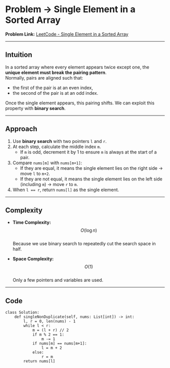 # Problem -> Single Element in a Sorted Array

**Problem Link:** [LeetCode - Single Element in a Sorted Array](https://leetcode.com/problems/single-element-in-a-sorted-array/)

---

## Intuition

In a sorted array where every element appears twice except one, the **unique element must break the pairing pattern**.  
Normally, pairs are aligned such that:

- the first of the pair is at an even index,
- the second of the pair is at an odd index.

Once the single element appears, this pairing shifts. We can exploit this property with **binary search**.

---

## Approach

1. Use **binary search** with two pointers `l` and `r`.
2. At each step, calculate the middle index `m`.
   - If `m` is odd, decrement it by 1 to ensure `m` is always at the start of a pair.
3. Compare `nums[m]` with `nums[m+1]`:
   - If they are equal, it means the single element lies on the right side → move `l` to `m+2`.
   - If they are not equal, it means the single element lies on the left side (including `m`) → move `r` to `m`.
4. When `l == r`, return `nums[l]` as the single element.

---

## Complexity

- **Time Complexity:** $$O(\log n)$$  
  Because we use binary search to repeatedly cut the search space in half.

- **Space Complexity:** $$O(1)$$  
  Only a few pointers and variables are used.

---

## Code

```python3
class Solution:
    def singleNonDuplicate(self, nums: List[int]) -> int:
        l, r = 0, len(nums) - 1
        while l < r:
            m = (l + r) // 2
            if m % 2 == 1:
                m -= 1
            if nums[m] == nums[m+1]:
                l = m + 2
            else:
                r = m
        return nums[l]

```
